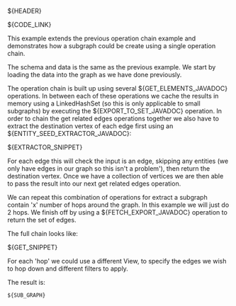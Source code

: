 ${HEADER}

${CODE_LINK}

This example extends the previous operation chain example and demonstrates how a subgraph could be create using a single operation chain.

The schema and data is the same as the previous example. We start by loading the data into the graph as we have done previously.

The operation chain is built up using several ${GET_ELEMENTS_JAVADOC} operations. In between each of these operations we cache the results in memory using a LinkedHashSet (so this is only applicable to small subgraphs) by executing the ${EXPORT_TO_SET_JAVADOC} operation.
In order to chain the get related edges operations together we also have to extract the destination vertex of each edge first using an ${ENTITY_SEED_EXTRACTOR_JAVADOC}:

${EXTRACTOR_SNIPPET}

For each edge this will check the input is an edge, skipping any entities (we only have edges in our graph so this isn't a problem'), then return the destination vertex. Once we have a collection of vertices we are then able to pass the result into our next get related edges operation.

We can repeat this combination of operations for extract a subgraph contain 'x' number of hops around the graph. In this example we will just do 2 hops. We finish off by using a ${FETCH_EXPORT_JAVADOC} operation to return the set of edges.

The full chain looks like:

${GET_SNIPPET}

For each 'hop' we could use a different View, to specify the edges we wish to hop down and different filters to apply.

The result is:

```csv
${SUB_GRAPH}
```